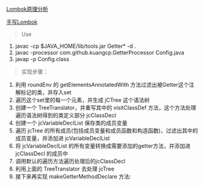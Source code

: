 [Lombok原理分析](https://blog.mythsman.com/post/5d2c11c767f841464434a3bf/)

[手写Lombok](https://www.cnblogs.com/vipstone/p/12597756.html)

> Use

1. javac -cp $JAVA_HOME/lib/tools.jar Getter* -d .
1. javac -processor com.github.kuangcp.GetterProcessor Config.java
1. javap -p Config.class

> 实现步骤：

1. 利用 roundEnv 的 getElementsAnnotatedWith 方法过滤出被Getter这个注解标记的类，并存入set
1. 遍历这个set里的每一个元素，并生成 jCTree 这个语法树
1. 创建一个 TreeTranslator，并重写其中的 visitClassDef 方法，这个方法处理遍历语法树得到的类定义部分 jcClassDecl
1. 创建一个 jcVariableDeclList 保存类的成员变量
1. 遍历 jcTree 的所有成员(包括成员变量和成员函数和构造函数)，过滤出其中的成员变量，并添加进 jcVariableDeclList
1. 将 jcVariableDeclList 的所有变量转换成需要添加的getter方法，并添加进 jcClassDecl 的成员中
1. 调用默认的遍历方法遍历处理后的jcClassDecl
1. 利用上面的 TreeTranslator 去处理 jcTree
1. 接下来再实现 makeGetterMethodDeclare 方法:
